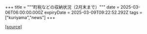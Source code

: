 +++
title = """町税などの収納状況（2月末まで）"""
date = 2025-03-06T06:00:00.000Z
expiryDate = 2025-03-09T09:22:52.292Z
tags = ["kuriyama","news"]
+++


[[source]](https://www.town.kuriyama.hokkaido.jp/soshiki/35/946.html)
